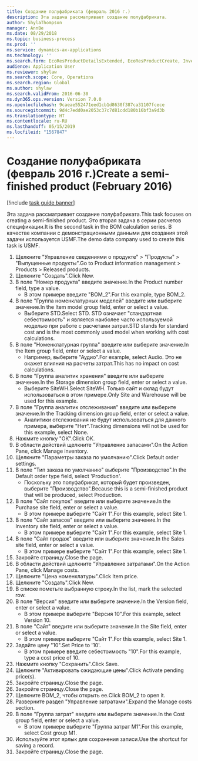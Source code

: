 ```yaml
---
title: Создание полуфабриката (февраль 2016 г.)
description: Эта задача рассматривает создание полуфабриката.
author: ShylaThompson
manager: AnnBe
ms.date: 08/29/2018
ms.topic: business-process
ms.prod: ''
ms.service: dynamics-ax-applications
ms.technology: ''
ms.search.form: EcoResProductDetailsExtended, EcoResProductCreate, InventItemOrderSetup, InventItemPrice
audience: Application User
ms.reviewer: shylaw
ms.search.scope: Core, Operations
ms.search.region: Global
ms.author: shylaw
ms.search.validFrom: 2016-06-30
ms.dyn365.ops.version: Version 7.0.0
ms.openlocfilehash: 9caeae552471eed1cb1d8630f387ca31107fcece
ms.sourcegitcommit: 9d4c7edd0ae2053c37c7d81cdd180b16bf3a9d3b
ms.translationtype: HT
ms.contentlocale: ru-RU
ms.lasthandoff: 05/15/2019
ms.locfileid: "1567847"
---
```

# <a name="create-a-semi-finished-product-february-2016"></a><span data-ttu-id="57ca3-103">Создание полуфабриката (февраль 2016 г.)</span><span class="sxs-lookup"><span data-stu-id="57ca3-103">Create a semi-finished product (February 2016)</span></span>

[!include [task guide banner](../../includes/task-guide-banner.md)]

<span data-ttu-id="57ca3-104">Эта задача рассматривает создание полуфабриката.</span><span class="sxs-lookup"><span data-stu-id="57ca3-104">This task focuses on creating a semi-finished product.</span></span> <span data-ttu-id="57ca3-105">Это вторая задача в серии расчетов спецификации.</span><span class="sxs-lookup"><span data-stu-id="57ca3-105">It is the second task in the BOM calculation series.</span></span> <span data-ttu-id="57ca3-106">В качестве компании с демонстрационными данными для создания этой задачи используется USMF.</span><span class="sxs-lookup"><span data-stu-id="57ca3-106">The demo data company used to create this task is USMF.</span></span>

1. <span data-ttu-id="57ca3-107">Щелкните "Управление сведениями о продукте" > "Продукты" > "Выпущенные продукты".</span><span class="sxs-lookup"><span data-stu-id="57ca3-107">Go to Product information management > Products > Released products.</span></span>
2. <span data-ttu-id="57ca3-108">Щелкните "Создать".</span><span class="sxs-lookup"><span data-stu-id="57ca3-108">Click New.</span></span>
3. <span data-ttu-id="57ca3-109">В поле "Номер продукта" введите значение.</span><span class="sxs-lookup"><span data-stu-id="57ca3-109">In the Product number field, type a value.</span></span>
    * <span data-ttu-id="57ca3-110">В этом примере введите "BOM_2".</span><span class="sxs-lookup"><span data-stu-id="57ca3-110">For this example, type BOM_2.</span></span>  
4. <span data-ttu-id="57ca3-111">В поле "Группа номенклатурных моделей" введите или выберите значение.</span><span class="sxs-lookup"><span data-stu-id="57ca3-111">In the Item model group field, enter or select a value.</span></span>
    * <span data-ttu-id="57ca3-112">Выберите STD.</span><span class="sxs-lookup"><span data-stu-id="57ca3-112">Select STD.</span></span> <span data-ttu-id="57ca3-113">STD означает "стандартная себестоимость" и является наиболее часто используемой моделью при работе с расчетами затрат.</span><span class="sxs-lookup"><span data-stu-id="57ca3-113">STD stands for standard cost and is the most commonly used model when working with cost calculations.</span></span>  
5. <span data-ttu-id="57ca3-114">В поле "Номенклатурная группа" введите или выберите значение.</span><span class="sxs-lookup"><span data-stu-id="57ca3-114">In the Item group field, enter or select a value.</span></span>
    * <span data-ttu-id="57ca3-115">Например, выберите "Аудио".</span><span class="sxs-lookup"><span data-stu-id="57ca3-115">For example, select Audio.</span></span> <span data-ttu-id="57ca3-116">Это не окажет влияния на расчеты затрат.</span><span class="sxs-lookup"><span data-stu-id="57ca3-116">This has no impact on cost calculations.</span></span>  
6. <span data-ttu-id="57ca3-117">В поле "Группа аналитик хранения" введите или выберите значение.</span><span class="sxs-lookup"><span data-stu-id="57ca3-117">In the Storage dimension group field, enter or select a value.</span></span>
    * <span data-ttu-id="57ca3-118">Выберите SiteWH.</span><span class="sxs-lookup"><span data-stu-id="57ca3-118">Select SiteWH.</span></span> <span data-ttu-id="57ca3-119">Только сайт и склад будут использоваться в этом примере.</span><span class="sxs-lookup"><span data-stu-id="57ca3-119">Only Site and Warehouse will be used for this example.</span></span>  
7. <span data-ttu-id="57ca3-120">В поле "Группа аналитик отслеживания" введите или выберите значение.</span><span class="sxs-lookup"><span data-stu-id="57ca3-120">In the Tracking dimension group field, enter or select a value.</span></span>
    * <span data-ttu-id="57ca3-121">Аналитики отслеживания не будут использоваться для данного примера, выберите "Нет".</span><span class="sxs-lookup"><span data-stu-id="57ca3-121">Tracking dimensions will not be used for this example, select None.</span></span>  
8. <span data-ttu-id="57ca3-122">Нажмите кнопку "OК".</span><span class="sxs-lookup"><span data-stu-id="57ca3-122">Click OK.</span></span>
9. <span data-ttu-id="57ca3-123">В области действий щелкните "Управление запасами".</span><span class="sxs-lookup"><span data-stu-id="57ca3-123">On the Action Pane, click Manage inventory.</span></span>
10. <span data-ttu-id="57ca3-124">Щелкните "Параметры заказа по умолчанию".</span><span class="sxs-lookup"><span data-stu-id="57ca3-124">Click Default order settings.</span></span>
11. <span data-ttu-id="57ca3-125">В поле "Тип заказа по умолчанию" выберите "Производство".</span><span class="sxs-lookup"><span data-stu-id="57ca3-125">In the Default order type field, select 'Production'.</span></span>
    * <span data-ttu-id="57ca3-126">Поскольку это полуфабрикат, который будет произведен, выберите "Производство".</span><span class="sxs-lookup"><span data-stu-id="57ca3-126">Because this is a semi-finished product that will be produced, select Production.</span></span>  
12. <span data-ttu-id="57ca3-127">В поле "Сайт покупок" введите или выберите значение.</span><span class="sxs-lookup"><span data-stu-id="57ca3-127">In the Purchase site field, enter or select a value.</span></span>
    * <span data-ttu-id="57ca3-128">В этом примере выберите "Cайт 1".</span><span class="sxs-lookup"><span data-stu-id="57ca3-128">For this example, select Site 1.</span></span>  
13. <span data-ttu-id="57ca3-129">В поле "Сайт запасов" введите или выберите значение.</span><span class="sxs-lookup"><span data-stu-id="57ca3-129">In the Inventory site field, enter or select a value.</span></span>
    * <span data-ttu-id="57ca3-130">В этом примере выберите "Cайт 1".</span><span class="sxs-lookup"><span data-stu-id="57ca3-130">For this example, select Site 1.</span></span>  
14. <span data-ttu-id="57ca3-131">В поле "Сайт продаж" введите или выберите значение.</span><span class="sxs-lookup"><span data-stu-id="57ca3-131">In the Sales site field, enter or select a value.</span></span>
    * <span data-ttu-id="57ca3-132">В этом примере выберите "Cайт 1".</span><span class="sxs-lookup"><span data-stu-id="57ca3-132">For this example, select Site 1.</span></span>  
15. <span data-ttu-id="57ca3-133">Закройте страницу.</span><span class="sxs-lookup"><span data-stu-id="57ca3-133">Close the page.</span></span>
16. <span data-ttu-id="57ca3-134">В области действий щелкните "Управление затратами".</span><span class="sxs-lookup"><span data-stu-id="57ca3-134">On the Action Pane, click Manage costs.</span></span>
17. <span data-ttu-id="57ca3-135">Щелкните "Цена номенклатуры".</span><span class="sxs-lookup"><span data-stu-id="57ca3-135">Click Item price.</span></span>
18. <span data-ttu-id="57ca3-136">Щелкните "Создать".</span><span class="sxs-lookup"><span data-stu-id="57ca3-136">Click New.</span></span>
19. <span data-ttu-id="57ca3-137">В списке пометьте выбранную строку.</span><span class="sxs-lookup"><span data-stu-id="57ca3-137">In the list, mark the selected row.</span></span>
20. <span data-ttu-id="57ca3-138">В поле "Версия" введите или выберите значение.</span><span class="sxs-lookup"><span data-stu-id="57ca3-138">In the Version field, enter or select a value.</span></span>
    * <span data-ttu-id="57ca3-139">В этом примере выберите "Версия 10".</span><span class="sxs-lookup"><span data-stu-id="57ca3-139">For this example, select Version 10.</span></span>  
21. <span data-ttu-id="57ca3-140">В поле "Сайт" введите или выберите значение.</span><span class="sxs-lookup"><span data-stu-id="57ca3-140">In the Site field, enter or select a value.</span></span>
    * <span data-ttu-id="57ca3-141">В этом примере выберите "Cайт 1".</span><span class="sxs-lookup"><span data-stu-id="57ca3-141">For this example, select Site 1.</span></span>  
22. <span data-ttu-id="57ca3-142">Задайте цену "10".</span><span class="sxs-lookup"><span data-stu-id="57ca3-142">Set Price to '10'.</span></span>
    * <span data-ttu-id="57ca3-143">В этом примере введите себестоимость "10".</span><span class="sxs-lookup"><span data-stu-id="57ca3-143">For this example, type a cost price of 10.</span></span>  
23. <span data-ttu-id="57ca3-144">Нажмите кнопку "Сохранить".</span><span class="sxs-lookup"><span data-stu-id="57ca3-144">Click Save.</span></span>
24. <span data-ttu-id="57ca3-145">Щелкните "Активировать ожидающие цены".</span><span class="sxs-lookup"><span data-stu-id="57ca3-145">Click Activate pending price(s).</span></span>
25. <span data-ttu-id="57ca3-146">Закройте страницу.</span><span class="sxs-lookup"><span data-stu-id="57ca3-146">Close the page.</span></span>
26. <span data-ttu-id="57ca3-147">Закройте страницу.</span><span class="sxs-lookup"><span data-stu-id="57ca3-147">Close the page.</span></span>
27. <span data-ttu-id="57ca3-148">Щелкните BOM_2, чтобы открыть ее.</span><span class="sxs-lookup"><span data-stu-id="57ca3-148">Click BOM_2 to open it.</span></span>
28. <span data-ttu-id="57ca3-149">Разверните раздел "Управление затратами".</span><span class="sxs-lookup"><span data-stu-id="57ca3-149">Expand the Manage costs section.</span></span>
29. <span data-ttu-id="57ca3-150">В поле "Группа затрат" введите или выберите значение.</span><span class="sxs-lookup"><span data-stu-id="57ca3-150">In the Cost group field, enter or select a value.</span></span>
    * <span data-ttu-id="57ca3-151">В этом примере выберите "Группа затрат M1".</span><span class="sxs-lookup"><span data-stu-id="57ca3-151">For this example, select Cost group M1.</span></span>  
30. <span data-ttu-id="57ca3-152">Используйте этот ярлык для сохранения записи.</span><span class="sxs-lookup"><span data-stu-id="57ca3-152">Use the shortcut for saving a record.</span></span>
31. <span data-ttu-id="57ca3-153">Закройте страницу.</span><span class="sxs-lookup"><span data-stu-id="57ca3-153">Close the page.</span></span>

